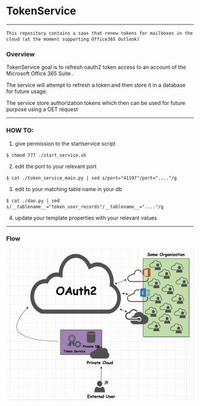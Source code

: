 # TokenService

---
```text
This repository contains a saas that renew tokens for mailboxes in the cloud (at the moment supporting Office365 Outlook) 
```

### Overview 
TokenService goal is to refresh oauth2 token access to an account of the Microsoft Office 365 Suite .

The service will attempt to refresh a token and then store it in a database for future usage.

The service store authorization tokens which then can be used for future purpose using a GET request 

---

### HOW TO:

1. give permission to the startservice script
```shell    
$ chmod 777 ./start_service.sh
```
2. edit the port to your relevant port
```shell
$ cat ./token_service_main.py | sed s/port="41197"/port="...."/g  
```
3. edit to your matching table name in your db
```shell
$ cat ./dao.py | sed s/__tablename__="token_user_records"/__tablename__="...."/g
```
4. update your template properties with your relevant values

--- 
### Flow
![erd flow](erd-flow.png)